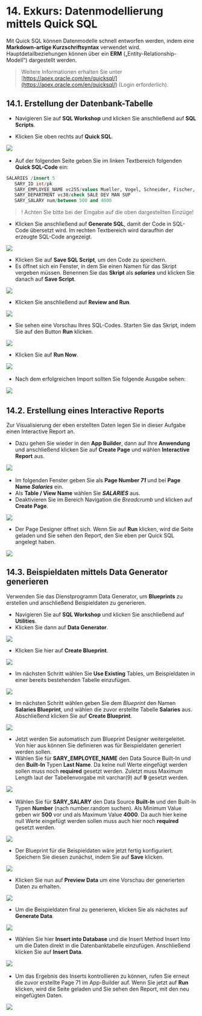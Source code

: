 # 14. Exkurs: Datenmodellierung mittels Quick SQL

Mit Quick SQL können Datenmodelle schnell entworfen werden, indem eine **Markdown-artige Kurzschriftsyntax** verwendet wird. Hauptdetailbeziehungen können über ein **ERM** („Entity-Relationship-Modell“) dargestellt werden.  

> Weitere Informationen erhalten Sie unter [https://apex.oracle.com/en/quicksql/](https://apex.oracle.com/en/quicksql/) (Login erforderlich).

## 14.1. Erstellung der Datenbank-Tabelle

- Navigieren Sie auf **SQL Workshop** und klicken Sie anschließend auf **SQL Scripts**.

- Klicken Sie oben rechts auf **Quick SQL**.

![](../../assets/Kapitel-14/Exkurs_01.jpg)
 
- Auf der folgenden Seite geben Sie im linken Textbereich folgenden **Quick SQL-Code** ein:

 ```sql
SALARIES /insert 5
    SARY_ID int/pk
    SARY_EMPLOYEE_NAME vc255/values Mueller, Vogel, Schneider, Fischer, Schmidt
    SARY_DEPARTMENT vc30/check SALE DEV MAN SUP
    SARY_SALARY num/between 500 and 4000
 ```

>! Achten Sie bitte bei der Eingabe auf die oben dargestellten Einzüge!  

- Klicken Sie anschließend auf **Generate SQL**, damit der Code in SQL-Code übersetzt wird. Im rechten Textbereich wird daraufhin der erzeugte SQL-Code angezeigt. 

![](../../assets/Kapitel-14/Exkurs_02.jpg)

- Klicken Sie auf **Save SQL Script**, um den Code zu speichern. 
- Es öffnet sich ein Fenster, in dem Sie einen Namen für das Skript vergeben müssen. Benennen Sie das **Skript** als ***salaries*** und klicken Sie danach auf **Save Script**. 

![](../../assets/Kapitel-14/Exkurs_03.jpg)

- Klicken Sie anschließend auf **Review and Run**. 

![](../../assets/Kapitel-14/Exkurs_04.jpg)

- Sie sehen eine Vorschau Ihres SQL-Codes. Starten Sie das Skript, indem Sie auf den Button **Run** klicken. 

![](../../assets/Kapitel-14/Exkurs_05.jpg)

- Klicken Sie auf **Run Now**.  

![](../../assets/Kapitel-14/Exkurs_06.jpg) 
 
- Nach dem erfolgreichen Import sollten Sie folgende Ausgabe sehen:

![](../../assets/Kapitel-14/Exkurs_07.jpg)
 
## 14.2. Erstellung eines Interactive Reports

Zur Visualisierung der eben erstellten Daten legen Sie in dieser Aufgabe einen Interactive Report an.
- Dazu gehen Sie wieder in den **App Builder**, dann auf Ihre **Anwendung** und anschließend klicken Sie auf **Create Page** und wählen **Interactive Report** aus.

![](../../assets/Kapitel-14/Exkurs_08.jpg) 
 
- Im folgenden Fenster geben Sie als **Page Number *71*** und bei **Page Name *Salaries*** ein.
- Als **Table / View Name** wählen Sie ***SALARIES*** aus.
- Deaktivieren Sie im Bereich Navigation die *Breadcrumb* und klicken auf **Create Page**.

![](../../assets/Kapitel-14/Exkurs_09.jpg) 

- Der Page Designer öffnet sich. Wenn Sie auf **Run** klicken, wird die Seite geladen und Sie sehen den Report, den Sie eben per Quick SQL angelegt haben.

![](../../assets/Kapitel-14/Exkurs_10.jpg)

## 14.3. Beispieldaten mittels Data Generator generieren

Verwenden Sie das Dienstprogramm Data Generator, um **Blueprints** zu erstellen und anschließend Beispieldaten zu generieren.
- Navigieren Sie auf **SQL Workshop** und klicken Sie anschließend auf **Utilities**.
- Klicken Sie dann auf **Data Generator**.

![](../../assets/Kapitel-14/Exkurs_11.jpg)

- Klicken Sie hier auf **Create Blueprint**.

![](../../assets/Kapitel-14/Exkurs_12.jpg)

- Im nächsten Schritt wählen Sie **Use Existing** Tables, um Beispieldaten in einer bereits bestehenden Tabelle einzufügen.

![](../../assets/Kapitel-14/Exkurs_13.jpg)

- Im nächsten Schritt wählen geben Sie dem *Blueprint* den Namen **Salaries Blueprint**, und wählen die zuvor erstellte Tabelle **Salaries** aus. Abschließend klicken Sie auf **Create Blueprint**.

![](../../assets/Kapitel-14/Exkurs_14.jpg) 

- Jetzt werden Sie automatisch zum Blueprint Designer weitergeleitet. Von hier aus können Sie definieren was für Beispieldaten generiert werden sollen.
- Wählen Sie für **SARY_EMPLOYEE_NAME** den Data Source Built-In und den **Built-In** Typen **Last Name**. Da keine null Werte eingefügt werden sollen muss noch **required** gesetzt werden. Zuletzt muss Maximum Length laut der Tabellenvorgabe mit varchar(9) auf **9** gesetzt werden.

![](../../assets/Kapitel-14/Exkurs_15.jpg) 
 
- Wählen Sie für **SARY_SALARY** den Data Source **Built-In** und den Built-In Typen **Number** (nach number.random suchen). Als Minimum Value geben wir **500** vor und als Maximum Value **4000**. Da auch hier keine null Werte eingefügt werden sollen muss auch hier noch **required** gesetzt werden.

![](../../assets/Kapitel-14/Exkurs_16.jpg)

- Der Blueprint für die Beispieldaten wäre jetzt fertig konfiguriert. Speichern Sie diesen zunächst, indem Sie auf **Save** klicken. 

![](../../assets/Kapitel-14/Exkurs_17.jpg)

- Klicken Sie nun auf **Preview Data** um eine Vorschau der generierten Daten zu erhalten.

![](../../assets/Kapitel-14/Exkurs_18.jpg)

- Um die Beispieldaten final zu generieren, klicken Sie als nächstes auf **Generate Data**.

![](../../assets/Kapitel-14/Exkurs_19.jpg)

- Wählen Sie hier **Insert into Database** und die Insert Method Insert Into um die Daten direkt in die Datenbanktabelle einzufügen. Anschließend klicken Sie auf **Insert Data**.
 
![](../../assets/Kapitel-14/Exkurs_20.jpg)
 
- Um das Ergebnis des Inserts kontrollieren zu können, rufen Sie erneut die zuvor erstellte Page 71 im App-Builder auf. Wenn Sie jetzt auf **Run** klicken, wird die Seite geladen und Sie sehen den Report, mit den neu eingefügten Daten.

![](../../assets/Kapitel-14/Exkurs_21.jpg)
